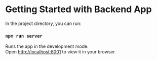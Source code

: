 <!-- to run from backend -->
# Getting Started with Backend App

In the project directory, you can run:

### `npm run server`

Runs the app in the development mode.\
Open [http://localhost:8001](http://localhost:8001) to view it in your browser.